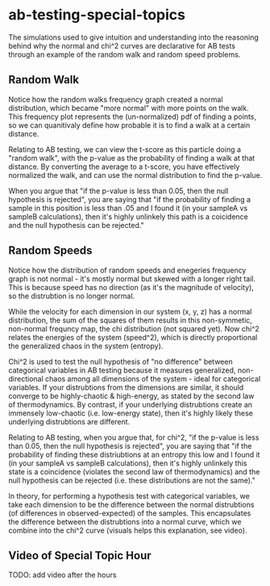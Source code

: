 # ab-testing-special-topics
The simulations used to give intuition and understanding into the reasoning behind why the normal and chi^2 curves are declarative for AB tests through an example of the random walk and random speed problems.

## Random Walk
Notice how the random walks frequency graph created a normal distribution, which became "more normal" with more points on the walk. 
This frequency plot represents the (un-normalized) pdf of finding a points, so we can quanitivaly define how probable it is to find a walk at a certain distance.

Relating to AB testing, we can view the t-score as this particle doing a "random walk", with the p-value as the probability of finding a walk at that distance. By converting the average to a t-score, you have effectively normalized the walk, and can use the normal distribution to find the p-value.

When you argue that "if the p-value is less than 0.05, then the null hypothesis is rejected", you are saying that "if the probability of finding a sample in this position is less than .05 and I found it (in your sampleA vs sampleB calculations), then it's highly unlinkely this path is a coicidence and the null hypothesis can be rejected." 

## Random Speeds
Notice how the distribution of random speeds and enegeries frequency graph is not normal - it's mostly normal but skewed with a longer right tail. This is because speed has no direction (as it's the magnitude of velocity), so the distrubtion is no longer normal.

While the velocity for each dimension in our system (x, y, z) has a normal distribution, the sum of the squares of them results in this non-symmetic, non-normal frequncy map, the chi distribution (not squared yet). Now chi^2 relates the energies of the system (speed^2), which is directly proportional the generalized chaos in the system (entropy). 

Chi^2 is used to test the null hypothesis of "no difference" between categorical variables in AB testing because it measures generalized, non-directional chaos among all dimensions of the system - ideal for categorical variables. If your distrubtions from the dimensions are similar, it should converge to be highly-chaotic & high-energy, as stated by the second law of thermodynamics. By contrast, if your underlying distrubtions create an immensely low-chaotic (i.e. low-energy state), then it's highly likely these underlying distrubtions are different. 

Relating to AB testing, when you argue that, for chi^2, "if the p-value is less than 0.05, then the null hypothesis is rejected", you are saying that "if the probability of finding these distriubtions at an entropy this low and I found it (in your sampleA vs sampleB calculations), then it's highly unlinkely this state is a coincidence (violates the second law of thermodynamics) and the null hypothesis can be rejected (i.e. these distributions are not the same)." 

In theory, for performing a hypothesis test with categorical variables, we take each dimension to be the difference between the normal distrubtions (of differences in observed-expected) of the samples. This encapsulates the difference between the distrubtions into a normal curve, which we combine into the chi^2 curve (visuals helps this explanation, see video).

## Video of Special Topic Hour
TODO: add video after the hours

